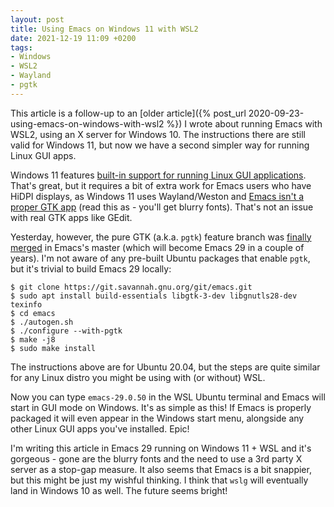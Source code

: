 ```yaml
---
layout: post
title: Using Emacs on Windows 11 with WSL2
date: 2021-12-19 11:09 +0200
tags:
- Windows
- WSL2
- Wayland
- pgtk
---
```


This article is a follow-up to an [older article]({% post_url 2020-09-23-using-emacs-on-windows-with-wsl2 %}) I wrote about running Emacs with WSL2, using an X server for Windows 10. The instructions there are still valid for Windows 11, but now we have a second simpler way for running Linux GUI apps.

Windows 11 features [built-in support for running Linux GUI applications](https://docs.microsoft.com/en-us/windows/wsl/tutorials/gui-apps).
That's great, but it requires a bit of extra work for Emacs users who have HiDPI displays,
as Windows 11 uses Wayland/Weston and [Emacs isn't a proper GTK app](https://emacshorrors.com/posts/psa-emacs-is-not-a-proper-gtk-application.html) (read this as - you'll get blurry fonts). That's not
an issue with real GTK apps like GEdit.

Yesterday, however, the pure GTK (a.k.a. `pgtk`) feature branch was [finally merged](https://www.reddit.com/r/emacs/comments/rj8k32/the_pgtk_pure_gtk_branch_was_merged/) in Emacs's master (which will become Emacs 29 in a couple of years). I'm not aware
of any pre-built Ubuntu packages that enable `pgtk`, but it's trivial to build Emacs 29 locally:

``` shellsession
$ git clone https://git.savannah.gnu.org/git/emacs.git
$ sudo apt install build-essentials libgtk-3-dev libgnutls28-dev texinfo
$ cd emacs
$ ./autogen.sh
$ ./configure --with-pgtk
$ make -j8
$ sudo make install
```

The instructions above are for Ubuntu 20.04, but the steps are quite similar for any Linux distro you might be using with (or without) WSL.

Now you can type `emacs-29.0.50` in the WSL Ubuntu terminal and Emacs will start in GUI mode on Windows. It's as simple as this! If Emacs is properly packaged it will even appear in the Windows start menu, alongside any other Linux GUI apps you've installed. Epic!

I'm writing this article in Emacs 29 running on Windows 11 + WSL and it's gorgeous - gone are the blurry fonts and the need to use a 3rd party X server as a stop-gap measure. It also seems that Emacs is a bit snappier, but this might
be just my wishful thinking. I think that `wslg` will eventually land in Windows 10 as well. The future seems bright!
